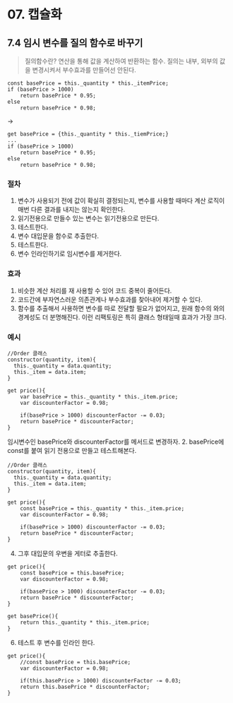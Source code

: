 # 07. 캡슐화

## 7.4 임시 변수를 질의 함수로 바꾸기

> 질의함수란? 연산을 통해 값을 계산하여 반환하는 함수. 질의는 내부, 외부의 값을 변경시켜서 부수효과를 만들어선 안된다.

```JS
const basePrice = this._quantity * this._itemPrice;
if (basePrice > 1000)
    return basePrice * 0.95;
else
    return basePrice * 0.98;
```
->
```JS
get basePrice = {this._quantity * this._tiemPrice;}
...
if (basePrice > 1000)
    return basePrice * 0.95;
else
    return basePrice * 0.98;
```

### 절차
1. 변수가 사용되기 전에 값이 확실히 결정되는지, 변수를 사용할 때마다 계산 로직이 매번 다른 결과를 내지는 않는지 확인한다.
2. 읽기전용으로 만들수 있는 변수는 읽기전용으로 만든다.
3. 테스트한다.
4. 변수 대입문을 함수로 추출한다.
5. 테스트한다.
6. 변수 인라인하기로 임시변수를 제거한다.


### 효과
1. 비슷한 계산 처리를 재 사용할 수 있어 코드 중복이 줄어든다.
2. 코드간에 부자연스러운 의존관계나 부수효과를 찾아내어 제거할 수 있다.
3. 함수를 추출해서 사용하면 변수를 따로 전달할 필요가 없어지고, 원래 함수의 와의 경계성도 더 분명해진다. 이런 리팩토링은 특히 클래스 형태일때 효과가 가장 크다.

### 예시
```JS
//Order 클래스
constructor(quantity, item){
  this._quantity = data.quantity;
  this._item = data.item;
}

get price(){
    var basePrice = this._quantity * this._item.price;
    var discounterFactor = 0.98;
    
    if(basePrice > 1000) discounterFactor -= 0.03;
    return basePrice * discounterFactor;
}
```
임시변수인 basePrice와 discounterFactor를 메서드로 변경하자.
2. basePrice에 const를 붙여 읽기 전용으로 만들고 테스트해본다.
```JS
//Order 클래스
constructor(quantity, item){
  this._quantity = data.quantity;
  this._item = data.item;
}

get price(){
    const basePrice = this._quantity * this._item.price;
    var discounterFactor = 0.98;
    
    if(basePrice > 1000) discounterFactor -= 0.03;
    return basePrice * discounterFactor;
}
```
4. 그후 대입문의 우변을 게터로 추출한다.
```JS
get price(){
    const basePrice = this.basePrice;
    var discounterFactor = 0.98;
    
    if(basePrice > 1000) discounterFactor -= 0.03;
    return basePrice * discounterFactor;
}

get basePrice(){
    return this._quantity * this._item.price;
}

```
6. 테스트 후 변수를 인라인 한다.
```JS
get price(){
    //const basePrice = this.basePrice;
    var discounterFactor = 0.98;
    
    if(this.basePrice > 1000) discounterFactor -= 0.03;
    return this.basePrice * discounterFactor;
}
```

